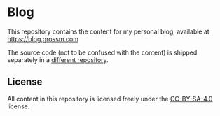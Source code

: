 # Blog

This repository contains the content for my personal blog, available at https://blog.grossm.com

The source code (not to be confused with the content) is shipped separately in a [different repository](https://github.com/vimpostor/zola-aurora).

## License

All content in this repository is licensed freely under the [CC-BY-SA-4.0](https://creativecommons.org/licenses/by-sa/4.0/) license.
